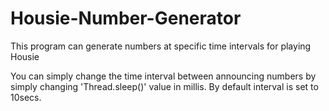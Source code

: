 # Housie-Number-Generator
This program can generate numbers at specific time intervals for playing Housie

You can simply change the time interval between announcing numbers by simply changing 'Thread.sleep()' value in millis.
By default interval is set to 10secs.